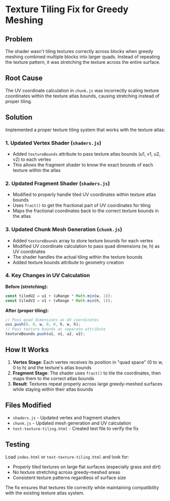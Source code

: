 # Texture Tiling Fix for Greedy Meshing

## Problem
The shader wasn't tiling textures correctly across blocks when greedy meshing combined multiple blocks into larger quads. Instead of repeating the texture pattern, it was stretching the texture across the entire surface.

## Root Cause
The UV coordinate calculation in `chunk.js` was incorrectly scaling texture coordinates within the texture atlas bounds, causing stretching instead of proper tiling.

## Solution
Implemented a proper texture tiling system that works with the texture atlas:

### 1. Updated Vertex Shader (`shaders.js`)
- Added `textureBounds` attribute to pass texture atlas bounds (u1, v1, u2, v2) to each vertex
- This allows the fragment shader to know the exact bounds of each texture within the atlas

### 2. Updated Fragment Shader (`shaders.js`)
- Modified to properly handle tiled UV coordinates within texture atlas bounds
- Uses `fract()` to get the fractional part of UV coordinates for tiling
- Maps the fractional coordinates back to the correct texture bounds in the atlas

### 3. Updated Chunk Mesh Generation (`chunk.js`)
- Added `textureBounds` array to store texture bounds for each vertex
- Modified UV coordinate calculation to pass quad dimensions (w, h) as UV coordinates
- The shader handles the actual tiling within the texture bounds
- Added texture bounds attribute to geometry creation

### 4. Key Changes in UV Calculation
**Before (stretching):**
```javascript
const tiledU2 = u1 + (uRange * Math.min(w, 1));
const tiledV2 = v1 + (vRange * Math.min(h, 1));
```

**After (proper tiling):**
```javascript
// Pass quad dimensions as UV coordinates
uvs.push(0, 0, w, 0, 0, h, w, h);
// Pass texture bounds as separate attribute
textureBounds.push(u1, v1, u2, v2);
```

## How It Works
1. **Vertex Stage**: Each vertex receives its position in "quad space" (0 to w, 0 to h) and the texture's atlas bounds
2. **Fragment Stage**: The shader uses `fract()` to tile the coordinates, then maps them to the correct atlas bounds
3. **Result**: Textures repeat properly across large greedy-meshed surfaces while staying within their atlas bounds

## Files Modified
- `shaders.js` - Updated vertex and fragment shaders
- `chunk.js` - Updated mesh generation and UV calculation
- `test-texture-tiling.html` - Created test file to verify the fix

## Testing
Load `index.html` or `test-texture-tiling.html` and look for:
- Properly tiled textures on large flat surfaces (especially grass and dirt)
- No texture stretching across greedy-meshed areas
- Consistent texture patterns regardless of surface size

The fix ensures that textures tile correctly while maintaining compatibility with the existing texture atlas system.